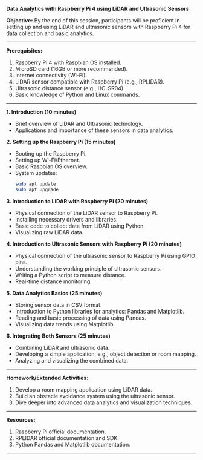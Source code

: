 **Data Analytics with Raspberry Pi 4 using LiDAR and Ultrasonic Sensors**

**Objective:** By the end of this session, participants will be proficient in setting up and using LiDAR and ultrasonic sensors with Raspberry Pi 4 for data collection and basic analytics.

---

**Prerequisites:**
1. Raspberry Pi 4 with Raspbian OS installed.
2. MicroSD card (16GB or more recommended).
3. Internet connectivity (Wi-Fi).
4. LiDAR sensor compatible with Raspberry Pi (e.g., RPLIDAR).
5. Ultrasonic distance sensor (e.g., HC-SR04).
6. Basic knowledge of Python and Linux commands.

---

**1. Introduction (10 minutes)**
- Brief overview of LiDAR and Ultrasonic technology.
- Applications and importance of these sensors in data analytics.

**2. Setting up the Raspberry Pi (15 minutes)**
- Booting up the Raspberry Pi.
- Setting up Wi-Fi/Ethernet.
- Basic Raspbian OS overview.
- System updates:
  ```bash
  sudo apt update
  sudo apt upgrade
  ```

**3. Introduction to LiDAR with Raspberry Pi (20 minutes)**
- Physical connection of the LiDAR sensor to Raspberry Pi.
- Installing necessary drivers and libraries.
- Basic code to collect data from LiDAR using Python.
- Visualizing raw LiDAR data.

**4. Introduction to Ultrasonic Sensors with Raspberry Pi (20 minutes)**
- Physical connection of the ultrasonic sensor to Raspberry Pi using GPIO pins.
- Understanding the working principle of ultrasonic sensors.
- Writing a Python script to measure distance.
- Real-time distance monitoring.

**5. Data Analytics Basics (25 minutes)**
- Storing sensor data in CSV format.
- Introduction to Python libraries for analytics: Pandas and Matplotlib.
- Reading and basic processing of data using Pandas.
- Visualizing data trends using Matplotlib.

**6. Integrating Both Sensors (25 minutes)**
- Combining LiDAR and ultrasonic data.
- Developing a simple application, e.g., object detection or room mapping.
- Analyzing and visualizing the combined data.

---

**Homework/Extended Activities:**
1. Develop a room mapping application using LiDAR data.
2. Build an obstacle avoidance system using the ultrasonic sensor.
3. Dive deeper into advanced data analytics and visualization techniques.

---

**Resources:**
1. Raspberry Pi official documentation.
2. RPLIDAR official documentation and SDK.
3. Python Pandas and Matplotlib documentation.

---
